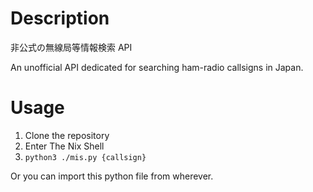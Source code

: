 # Description

非公式の無線局等情報検索 API

An unofficial API dedicated for searching ham-radio callsigns in Japan.

# Usage

1. Clone the repository
2. Enter The Nix Shell
3. `python3 ./mis.py {callsign}`

Or you can import this python file from wherever.
